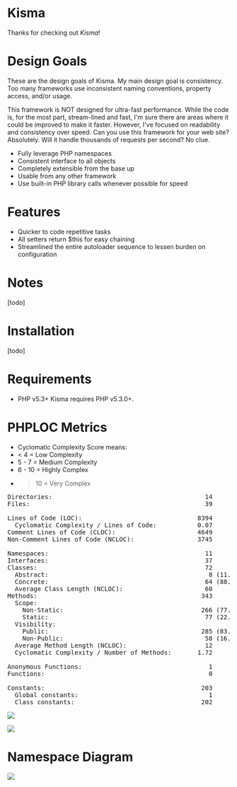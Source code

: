 Kisma
===============================
Thanks for checking out *Kisma*!

Design Goals
============

These are the design goals of Kisma. My main design goal is consistency. Too many frameworks use inconsistent naming conventions, property access, and/or usage.

This framework is NOT designed for ultra-fast performance. While the code is, for the most part, stream-lined and fast, I'm sure there are areas where it could be improved to make it faster. However, I've focused on readability and consistency over speed. Can you use this framework for your web site? Absolutely. Will it handle thousands of requests per second? No clue.

* Fully leverage PHP namespaces
* Consistent interface to all objects
* Completely extensible from the base up
* Usable from any other framework
* Use built-in PHP library calls whenever possible for speed

Features
========

* Quicker to code repetitive tasks
* All setters return $this for easy chaining
* Streamlined the entire autoloader sequence to lessen burden on configuration

Notes
=====
[todo]

Installation
============
[todo]

Requirements
============
* PHP v5.3+
 Kisma requires PHP v5.3.0+.

PHPLOC Metrics
==============

 * Cyclomatic Complexity Score means:
  * < 4 = Low Complexity
  * 5 - 7 = Medium Complexity
  * 6 - 10 = Highly Complex
  * > 10 = Very Complex

<pre>
Directories:                                         14
Files:                                               39

Lines of Code (LOC):                               8394
  Cyclomatic Complexity / Lines of Code:           0.07
Comment Lines of Code (CLOC):                      4649
Non-Comment Lines of Code (NCLOC):                 3745

Namespaces:                                          11
Interfaces:                                          37
Classes:                                             72
  Abstract:                                           8 (11.11%)
  Concrete:                                          64 (88.89%)
  Average Class Length (NCLOC):                      60
Methods:                                            343
  Scope:
    Non-Static:                                     266 (77.55%)
    Static:                                          77 (22.45%)
  Visibility:
    Public:                                         285 (83.09%)
    Non-Public:                                      58 (16.91%)
  Average Method Length (NCLOC):                     12
  Cyclomatic Complexity / Number of Methods:       1.72

Anonymous Functions:                                  1
Functions:                                            0

Constants:                                          203
  Global constants:                                   1
  Class constants:                                  202
</pre>

![](http://github.com/pogostick/kisma/raw/master/jdepend.png) 

![](http://github.com/pogostick/kisma/raw/master/pyramid.png) 

Namespace Diagram
=================

![](http://github.com/pogostick/kisma/raw/master/Kisma.png) 